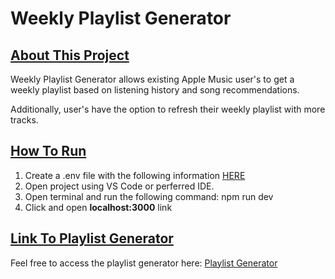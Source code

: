 # Weekly Playlist Generator

## <ins>About This Project</ins>
<p>Weekly Playlist Generator allows existing Apple Music user's to get a weekly playlist based on listening history and song recommendations.</p>
<p>Additionally, user's have the option to refresh their weekly playlist with more tracks.</p>


## <ins>How To Run</ins>
1. Create a .env file with the following information [HERE](https://github.com/mcampo0215/AshleyAI-Playlist/blob/main/.env.example)
2. Open project using VS Code or perferred IDE.
3. Open terminal and run the following command: npm run dev
4. Click and open **localhost:3000** link

## <ins>Link To Playlist Generator</ins>
Feel free to access the playlist generator here: [Playlist Generator](https://ashley-ai-playlist-d5jxc3zm8-mcampo0215s-projects.vercel.app)
